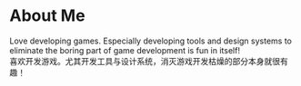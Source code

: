 # About Me
Love developing games. Especially developing tools and design systems to eliminate the boring part of game development is fun in itself!  
喜欢开发游戏。尤其开发工具与设计系统，消灭游戏开发枯燥的部分本身就很有趣！
